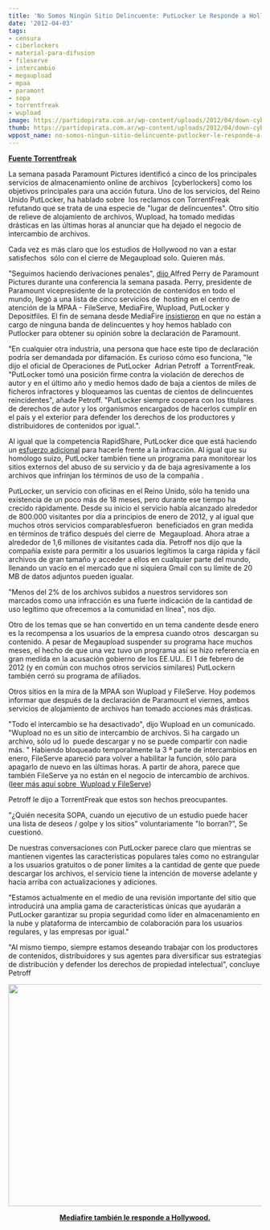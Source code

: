 ```yaml
---
title: 'No Somos Ningún Sitio Delincuente: PutLocker Le Responde a Hollywood'
date: '2012-04-03'
tags:
- censura
- ciberlockers
- material-para-difusion
- fileserve
- intercambio
- megaupload
- mpaa
- paramont
- sopa
- torrentfreak
- wupload
image: https://partidopirata.com.ar/wp-content/uploads/2012/04/down-cyberlockers.jpg
thumb: https://partidopirata.com.ar/wp-content/uploads/2012/04/down-cyberlockers-150x150.jpg
wppost_name: no-somos-ningun-sitio-delincuente-putlocker-le-responde-a-hollywood
---
```


<strong><a href="https://torrentfreak.com/were-no-rogue-site-putlocker-responds-to-hollywood-120403/" target="_blank">Fuente Torrentfreak</a></strong>

La semana pasada Paramount Pictures identificó a cinco de los principales servicios de almacenamiento online de archivos  [cyberlockers] como los objetivos principales para una acción futura. Uno de los servicios, del Reino Unido PutLocker, ha hablado sobre  los reclamos con TorrentFreak refutando que se trata de una especie de "lugar de delincuentes". Otro sitio de relieve de alojamiento de archivos, Wupload, ha tomado medidas drásticas en las últimas horas al anunciar que ha dejado el negocio de intercambio de archivos.

Cada vez es más claro que los estudios de Hollywood no van a estar satisfechos  sólo con el cierre de Megaupload solo. Quieren más.

"Seguimos haciendo derivaciones penales", <a href="http://torrentfreak.com/mpaa-targets-fileserve-mediafire-wupload-putlocker-and-depositfiles-120331/">dijo </a>Alfred Perry de Paramount Pictures durante una conferencia la semana pasada.
Perry, presidente de Paramount vicepresidente de la protección de contenidos en todo el mundo, llegó a una lista de cinco servicios de  hosting en el centro de atención de la MPAA - FileServe, MediaFire, Wupload, PutLocker y Depositfiles. El fin de semana desde MediaFire <a href="http://news.cnet.com/8301-31001_3-57407711-261/mediafire-to-hollywood-studios-were-no-outlaw-gang/">insistieron</a> en que no están a cargo de ninguna banda de delincuentes y hoy hemos hablado con Putlocker para obtener su opinión sobre la declaración de Paramount.

"En cualquier otra industria, una persona que hace este tipo de declaración podría ser demandada por difamación. Es curioso cómo eso funciona, "le dijo el oficial de Operaciones de PutLocker  Adrian Petroff  a TorrentFreak.
"PutLocker tomó una posición firme contra la violación de derechos de autor y en el último año y medio hemos dado de baja a cientos de miles de ficheros infractores y bloqueamos las cuentas de cientos de delincuentes reincidentes", añade Petroff. "PutLocker siempre coopera con los titulares de derechos de autor y los organismos encargados de hacerlos cumplir en el país y el exterior para defender los derechos de los productores y distribuidores de contenidos por igual.".

Al igual que la competencia RapidShare, PutLocker dice que está haciendo un <a href="http://torrentfreak.com/rapidshare-from-notorious-market-to-proactive-piracy-eliminator-120208/">esfuerzo adicional</a> para hacerle frente a la infracción. Al igual que su homólogo suizo, PutLocker también tiene un programa para monitorear los sitios externos del abuso de su servicio y da de baja agresivamente a los archivos que infrinjan los términos de uso de la compañía .

PutLocker, un servicio con oficinas en el Reino Unido, sólo ha tenido una  existencia de un poco más de 18 meses, pero durante ese tiempo ha crecido rápidamente. Desde su inicio el servicio había alcanzado alrededor de 800.000 visitantes por día a principios de enero de 2012, y al igual que muchos otros servicios comparablesfueron  beneficiados en gran medida en términos de tráfico después del cierre de  Megaupload. Ahora atrae a alrededor de 1,6 millones de visitantes cada día.
Petroff nos dijo que la compañía existe para permitir a los usuarios legítimos la carga rápida y fácil archivos de gran tamaño y acceder a ellos en cualquier parte del mundo, llenando un vacío en el mercado que ni siquiera Gmail con su límite de 20 MB de datos adjuntos pueden igualar.

"Menos del 2% de los archivos subidos a nuestros servidores son marcados como una infracción es una fuerte indicación de la cantidad de uso legítimo que ofrecemos a la comunidad en línea", nos dijo.

Otro de los temas que se han convertido en un tema candente desde enero es la recompensa a los usuarios de la empresa cuando otros  descargan su contenido. A pesar de Megaupload suspender su programa hace muchos meses, el hecho de que una vez tuvo un programa así se hizo referencia en gran medida en la acusación gobierno de los EE.UU.. El 1 de febrero de 2012 (y en común con muchos otros servicios similares) PutLockern también cerró su programa de afiliados.

Otros sitios en la mira de la MPAA son Wupload y FileServe. Hoy podemos informar que después de la declaración de Paramount el viernes, ambos servicios de alojamiento de archivos han tomado acciones más drásticas.

"Todo el intercambio se ha desactivado", dijo Wupload en un comunicado. "Wupload no es un sitio de intercambio de archivos. Si ha cargado un archivo, sólo ud lo  puede descargar y no se puede compartir con nadie más. "
Habiendo bloqueado temporalmente la 3 ª parte de intercambios en enero, FileServe apareció para volver a habilitar la función, sólo para apagarlo de nuevo en las últimas horas. A partir de ahora, parece que también FileServe ya no están en el negocio de intercambio de archivos. (<a href="http://torrentfreak.com/fileserve-and-wupload-exit-the-file-sharing-business-120403/">leer más aquí sobre  Wupload y FileServe</a>)

Petroff le dijo a TorrentFreak que estos son hechos preocupantes.

"¿Quién necesita SOPA, cuando un ejecutivo de un estudio puede hacer una lista de deseos / golpe y los sitios" voluntariamente "lo borran?", Se cuestionó.

De nuestras conversaciones con PutLocker parece claro que mientras se mantienen vigentes las características populares tales como no estrangular a los usuarios gratuitos o de poner límites a la cantidad de gente que puede descargar los archivos, el servicio tiene la intención de moverse adelante y hacia arriba con actualizaciones y adiciones.

"Estamos actualmente en el medio de una revisión importante del sitio que introducirá una amplia gama de características únicas que ayudarán a PutLocker garantizar su propia seguridad como líder en almacenamiento en la nube y plataforma de intercambio de colaboración para los usuarios regulares, y las empresas por igual."

"Al mismo tiempo, siempre estamos deseando trabajar con los productores de contenidos, distribuidores y sus agentes para diversificar sus estrategias de distribución y defender los derechos de propiedad intelectual", concluye Petroff

<a href="https://partidopirata.com.ar/wp-content/uploads/2012/04/down-cyberlockers.jpg"><img class="aligncenter size-full wp-image-3710" title="Lista para borrar cyberlockers" src="https://partidopirata.com.ar/wp-content/uploads/2012/04/down-cyberlockers.jpg" alt="" width="610" height="442" /></a>
<p style="text-align: center;"><strong><a href="https://partidopirata.com.ar/3801/mediafire-shockeado-por-la-campana-de-difamacion-de-hollywood">Mediafire también le responde a Hollywood.</a></strong></p>
